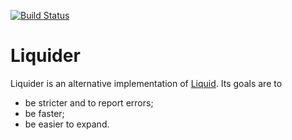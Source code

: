 [![Build Status](https://travis-ci.org/sgnr/Liquider.svg?branch=master)](https://travis-ci.org/sgnr/Liquider)

# Liquider

Liquider is an alternative implementation of [Liquid](http://liquidmarkup.org/). Its goals are to
- be stricter and to report errors;
- be faster;
- be easier to expand.
